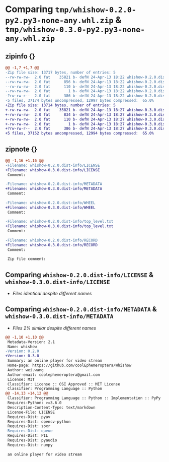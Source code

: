 # Comparing `tmp/whishow-0.2.0-py2.py3-none-any.whl.zip` & `tmp/whishow-0.3.0-py2.py3-none-any.whl.zip`

## zipinfo {}

```diff
@@ -1,7 +1,7 @@
-Zip file size: 13717 bytes, number of entries: 5
--rw-rw-rw-  2.0 fat    35821 b- defN 24-Apr-13 18:22 whishow-0.2.0.dist-info/LICENSE
--rw-rw-rw-  2.0 fat      856 b- defN 24-Apr-13 18:22 whishow-0.2.0.dist-info/METADATA
--rw-rw-rw-  2.0 fat      110 b- defN 24-Apr-13 18:22 whishow-0.2.0.dist-info/WHEEL
--rw-rw-rw-  2.0 fat        1 b- defN 24-Apr-13 18:22 whishow-0.2.0.dist-info/top_level.txt
-?rw-rw-r--  2.0 fat      386 b- defN 24-Apr-13 18:22 whishow-0.2.0.dist-info/RECORD
-5 files, 37174 bytes uncompressed, 12997 bytes compressed:  65.0%
+Zip file size: 13714 bytes, number of entries: 5
+-rw-rw-rw-  2.0 fat    35821 b- defN 24-Apr-13 18:27 whishow-0.3.0.dist-info/LICENSE
+-rw-rw-rw-  2.0 fat      834 b- defN 24-Apr-13 18:27 whishow-0.3.0.dist-info/METADATA
+-rw-rw-rw-  2.0 fat      110 b- defN 24-Apr-13 18:27 whishow-0.3.0.dist-info/WHEEL
+-rw-rw-rw-  2.0 fat        1 b- defN 24-Apr-13 18:27 whishow-0.3.0.dist-info/top_level.txt
+?rw-rw-r--  2.0 fat      386 b- defN 24-Apr-13 18:27 whishow-0.3.0.dist-info/RECORD
+5 files, 37152 bytes uncompressed, 12994 bytes compressed:  65.0%
```

## zipnote {}

```diff
@@ -1,16 +1,16 @@
-Filename: whishow-0.2.0.dist-info/LICENSE
+Filename: whishow-0.3.0.dist-info/LICENSE
 Comment: 
 
-Filename: whishow-0.2.0.dist-info/METADATA
+Filename: whishow-0.3.0.dist-info/METADATA
 Comment: 
 
-Filename: whishow-0.2.0.dist-info/WHEEL
+Filename: whishow-0.3.0.dist-info/WHEEL
 Comment: 
 
-Filename: whishow-0.2.0.dist-info/top_level.txt
+Filename: whishow-0.3.0.dist-info/top_level.txt
 Comment: 
 
-Filename: whishow-0.2.0.dist-info/RECORD
+Filename: whishow-0.3.0.dist-info/RECORD
 Comment: 
 
 Zip file comment:
```

## Comparing `whishow-0.2.0.dist-info/LICENSE` & `whishow-0.3.0.dist-info/LICENSE`

 * *Files identical despite different names*

## Comparing `whishow-0.2.0.dist-info/METADATA` & `whishow-0.3.0.dist-info/METADATA`

 * *Files 2% similar despite different names*

```diff
@@ -1,10 +1,10 @@
 Metadata-Version: 2.1
 Name: whishow
-Version: 0.2.0
+Version: 0.3.0
 Summary: an online player for video stream
 Home-page: https://github.com/coolEphemeroptera/Whishow
 Author: wei.wang
 Author-email: coolephemeroptera@gmail.com
 License: MIT
 Classifier: License :: OSI Approved :: MIT License
 Classifier: Programming Language :: Python
@@ -14,13 +14,12 @@
 Classifier: Programming Language :: Python :: Implementation :: PyPy
 Requires-Python: >=3.6.0
 Description-Content-Type: text/markdown
 License-File: LICENSE
 Requires-Dist: pyav
 Requires-Dist: opencv-python
 Requires-Dist: soxr
-Requires-Dist: queue
 Requires-Dist: PIL
 Requires-Dist: pyaudio
 Requires-Dist: numpy
 
 an online player for video stream
```

